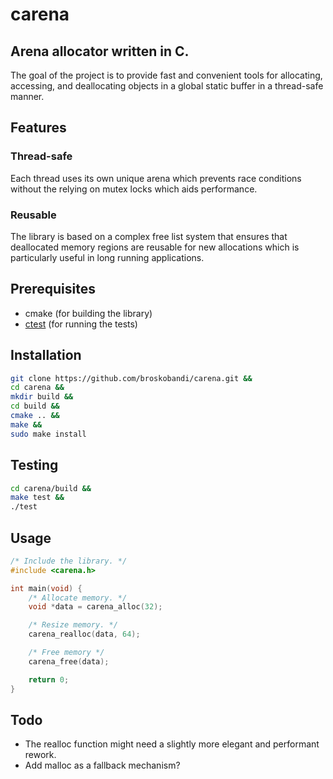 # carena
## Arena allocator written in C.
The goal of the project is to provide fast and convenient tools for allocating,
accessing, and deallocating objects in a global static buffer in a 
thread-safe manner.
## Features
### Thread-safe
Each thread uses its own unique arena which prevents race conditions without 
the relying on mutex locks which aids performance.
### Reusable
The library is based on a complex free list system that ensures that deallocated 
memory regions are reusable for new allocations which is particularly useful in
long running applications.
## Prerequisites
- cmake (for building the library)
- [ctest](https://github.com/broskobandi/ctest.git) (for running the tests)
## Installation
```bash
git clone https://github.com/broskobandi/carena.git &&
cd carena &&
mkdir build &&
cd build &&
cmake .. &&
make &&
sudo make install
```
## Testing
```bash
cd carena/build &&
make test &&
./test
```
## Usage
```c
/* Include the library. */
#include <carena.h>

int main(void) {
	/* Allocate memory. */
	void *data = carena_alloc(32);

	/* Resize memory. */
	carena_realloc(data, 64);

	/* Free memory */
	carena_free(data);

	return 0;
}
```
## Todo
- The realloc function might need a slightly more elegant and performant rework.
- Add malloc as a fallback mechanism?
